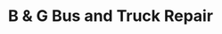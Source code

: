 ---
title: "B & G Bus and Truck Repair"
url: /chesapeake/b-und-g-bus-and-truck-repair/
shop: Autowerkstatt
---